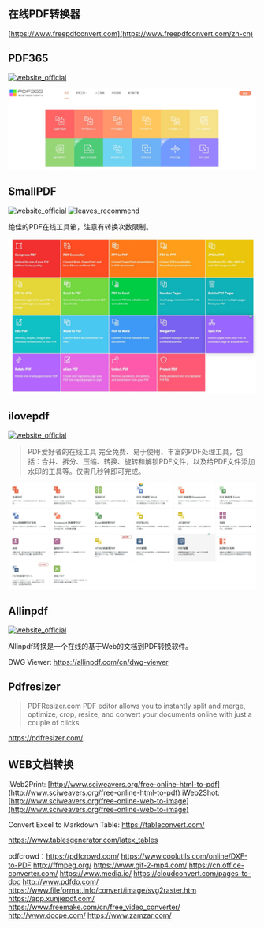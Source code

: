 ## 在线PDF转换器

[https://www.freepdfconvert.com](https://www.freepdfconvert.com/zh-cn)

## PDF365

[![website_official](https://gitbook07.oss-cn-hangzhou.aliyuncs.com/website_official.svg)](https://www.pdf365.cn/)

![PDF365](../..//.gitbook/assets/z-study-office-pdf-online-pdf365.JPG)

## SmallPDF
[![website_official](https://gitbook07.oss-cn-hangzhou.aliyuncs.com/website_official.svg)](https://smallpdf.com/) ![leaves_recommend](https://gitbook07.oss-cn-hangzhou.aliyuncs.com/leaves_rec.svg)

绝佳的PDF在线工具箱，注意有转换次数限制。

![SmallPDF](../..//.gitbook/assets/z-study-office-pdf-online-smallpdf.JPG)

## ilovepdf
[![website_official](https://gitbook07.oss-cn-hangzhou.aliyuncs.com/website_official.svg)](https://www.ilovepdf.com/zh-cn)

> PDF爱好者的在线工具
> 完全免费、易于使用、丰富的PDF处理工具，包括：合并、拆分、压缩、转换、旋转和解锁PDF文件，以及给PDF文件添加水印的工具等。仅需几秒钟即可完成。

![ilovepdf ](../..//.gitbook/assets/z-study-office-pdf-online-ilovepdf.JPG)

## Allinpdf
[![website_official](https://gitbook07.oss-cn-hangzhou.aliyuncs.com/website_official.svg)](https://allinpdf.com/)

Allinpdf转换是一个在线的基于Web的文档到PDF转换软件。

DWG Viewer: https://allinpdf.com/cn/dwg-viewer

## Pdfresizer

> PDFResizer.com PDF editor allows you to instantly split and merge, optimize, crop, resize, and convert your documents online with just a couple of clicks.

https://pdfresizer.com/

## WEB文档转换

iWeb2Print: [http://www.sciweavers.org/free-online-html-to-pdf](http://www.sciweavers.org/free-online-html-to-pdf)
iWeb2Shot: [http://www.sciweavers.org/free-online-web-to-image](http://www.sciweavers.org/free-online-web-to-image)

Convert Excel to Markdown Table: https://tableconvert.com/

https://www.tablesgenerator.com/latex_tables

pdfcrowd：https://pdfcrowd.com/
https://www.coolutils.com/online/DXF-to-PDF
http://ffmpeg.org/
https://www.gif-2-mp4.com/
https://cn.office-converter.com/
https://www.media.io/
https://cloudconvert.com/pages-to-doc
http://www.pdfdo.com/
https://www.fileformat.info/convert/image/svg2raster.htm
https://app.xunjiepdf.com/
https://www.freemake.com/cn/free_video_converter/
http://www.docpe.com/
https://www.zamzar.com/